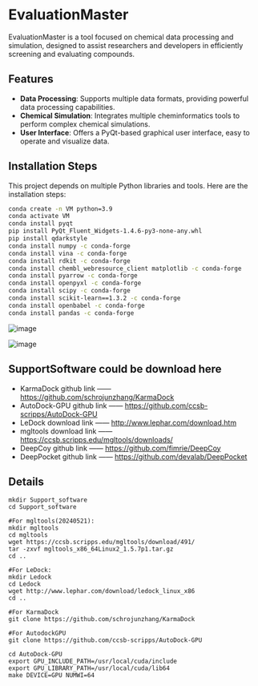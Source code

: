 # EvaluationMaster

EvaluationMaster is a tool focused on chemical data processing and simulation, designed to assist researchers and developers in efficiently screening and evaluating compounds.

## Features

- **Data Processing**: Supports multiple data formats, providing powerful data processing capabilities.
- **Chemical Simulation**: Integrates multiple cheminformatics tools to perform complex chemical simulations.
- **User Interface**: Offers a PyQt-based graphical user interface, easy to operate and visualize data.

## Installation Steps

This project depends on multiple Python libraries and tools. Here are the installation steps:


```bash
conda create -n VM python=3.9
conda activate VM
conda install pyqt
pip install PyQt_Fluent_Widgets-1.4.6-py3-none-any.whl
pip install qdarkstyle
conda install numpy -c conda-forge
conda install vina -c conda-forge
conda install rdkit -c conda-forge
conda install chembl_webresource_client matplotlib -c conda-forge
conda install pyarrow -c conda-forge
conda install openpyxl -c conda-forge
conda install scipy -c conda-forge
conda install scikit-learn==1.3.2 -c conda-forge
conda install openbabel -c conda-forge
conda install pandas -c conda-forge
```
![image](https://github.com/shenzheyuan2020/EvaluationMaster/assets/73147896/283104e4-b812-4c51-bb4c-e520116ca0ac)

![image](https://github.com/shenzheyuan2020/EvaluationMaster/assets/73147896/e1cf75a5-0499-480f-bc80-addfab20a919)


## SupportSoftware could be download here
- KarmaDock github link  ——  https://github.com/schrojunzhang/KarmaDock
- AutoDock-GPU github link ——  https://github.com/ccsb-scripps/AutoDock-GPU
- LeDock download link  ——  http://www.lephar.com/download.htm
- mgltools download link  —— https://ccsb.scripps.edu/mgltools/downloads/ 
- DeepCoy github link  ——  https://github.com/fimrie/DeepCoy
- DeepPocket github link  ——    https://github.com/devalab/DeepPocket


## Details
    mkdir Support_software
    cd Support_software
    
    #For mgltools(20240521):
    mkdir mgltools
    cd mgltools
    wget https://ccsb.scripps.edu/mgltools/download/491/
    tar -zxvf mgltools_x86_64Linux2_1.5.7p1.tar.gz
    cd ..
    
    #For LeDock:
    mkdir Ledock
    cd Ledock
    wget http://www.lephar.com/download/ledock_linux_x86
    cd ..
    
    #For KarmaDock
    git clone https://github.com/schrojunzhang/KarmaDock

    #For AutodockGPU
    git clone https://github.com/ccsb-scripps/AutoDock-GPU
    
    cd AutoDock-GPU
    export GPU_INCLUDE_PATH=/usr/local/cuda/include 
    export GPU_LIBRARY_PATH=/usr/local/cuda/lib64 
    make DEVICE=GPU NUMWI=64
